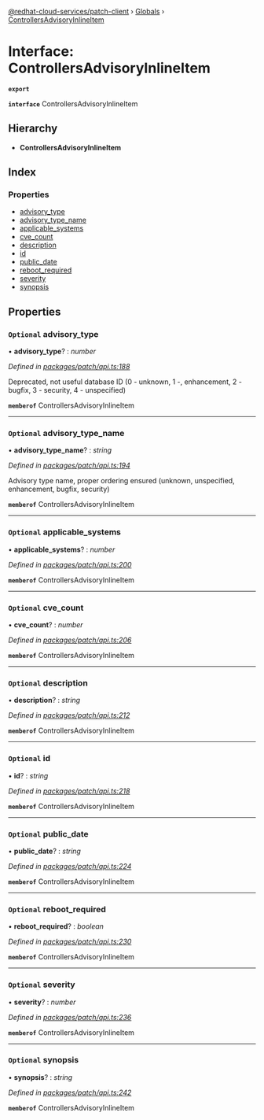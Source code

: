 [@redhat-cloud-services/patch-client](../README.md) › [Globals](../globals.md) › [ControllersAdvisoryInlineItem](controllersadvisoryinlineitem.md)

# Interface: ControllersAdvisoryInlineItem

**`export`** 

**`interface`** ControllersAdvisoryInlineItem

## Hierarchy

* **ControllersAdvisoryInlineItem**

## Index

### Properties

* [advisory_type](controllersadvisoryinlineitem.md#optional-advisory_type)
* [advisory_type_name](controllersadvisoryinlineitem.md#optional-advisory_type_name)
* [applicable_systems](controllersadvisoryinlineitem.md#optional-applicable_systems)
* [cve_count](controllersadvisoryinlineitem.md#optional-cve_count)
* [description](controllersadvisoryinlineitem.md#optional-description)
* [id](controllersadvisoryinlineitem.md#optional-id)
* [public_date](controllersadvisoryinlineitem.md#optional-public_date)
* [reboot_required](controllersadvisoryinlineitem.md#optional-reboot_required)
* [severity](controllersadvisoryinlineitem.md#optional-severity)
* [synopsis](controllersadvisoryinlineitem.md#optional-synopsis)

## Properties

### `Optional` advisory_type

• **advisory_type**? : *number*

*Defined in [packages/patch/api.ts:188](https://github.com/RedHatInsights/javascript-clients/blob/6a9cdc7/packages/patch/api.ts#L188)*

Deprecated, not useful database ID (0 - unknown, 1 -, enhancement, 2 - bugfix, 3 - security, 4 - unspecified)

**`memberof`** ControllersAdvisoryInlineItem

___

### `Optional` advisory_type_name

• **advisory_type_name**? : *string*

*Defined in [packages/patch/api.ts:194](https://github.com/RedHatInsights/javascript-clients/blob/6a9cdc7/packages/patch/api.ts#L194)*

Advisory type name, proper ordering ensured (unknown, unspecified, enhancement, bugfix, security)

**`memberof`** ControllersAdvisoryInlineItem

___

### `Optional` applicable_systems

• **applicable_systems**? : *number*

*Defined in [packages/patch/api.ts:200](https://github.com/RedHatInsights/javascript-clients/blob/6a9cdc7/packages/patch/api.ts#L200)*

**`memberof`** ControllersAdvisoryInlineItem

___

### `Optional` cve_count

• **cve_count**? : *number*

*Defined in [packages/patch/api.ts:206](https://github.com/RedHatInsights/javascript-clients/blob/6a9cdc7/packages/patch/api.ts#L206)*

**`memberof`** ControllersAdvisoryInlineItem

___

### `Optional` description

• **description**? : *string*

*Defined in [packages/patch/api.ts:212](https://github.com/RedHatInsights/javascript-clients/blob/6a9cdc7/packages/patch/api.ts#L212)*

**`memberof`** ControllersAdvisoryInlineItem

___

### `Optional` id

• **id**? : *string*

*Defined in [packages/patch/api.ts:218](https://github.com/RedHatInsights/javascript-clients/blob/6a9cdc7/packages/patch/api.ts#L218)*

**`memberof`** ControllersAdvisoryInlineItem

___

### `Optional` public_date

• **public_date**? : *string*

*Defined in [packages/patch/api.ts:224](https://github.com/RedHatInsights/javascript-clients/blob/6a9cdc7/packages/patch/api.ts#L224)*

**`memberof`** ControllersAdvisoryInlineItem

___

### `Optional` reboot_required

• **reboot_required**? : *boolean*

*Defined in [packages/patch/api.ts:230](https://github.com/RedHatInsights/javascript-clients/blob/6a9cdc7/packages/patch/api.ts#L230)*

**`memberof`** ControllersAdvisoryInlineItem

___

### `Optional` severity

• **severity**? : *number*

*Defined in [packages/patch/api.ts:236](https://github.com/RedHatInsights/javascript-clients/blob/6a9cdc7/packages/patch/api.ts#L236)*

**`memberof`** ControllersAdvisoryInlineItem

___

### `Optional` synopsis

• **synopsis**? : *string*

*Defined in [packages/patch/api.ts:242](https://github.com/RedHatInsights/javascript-clients/blob/6a9cdc7/packages/patch/api.ts#L242)*

**`memberof`** ControllersAdvisoryInlineItem
